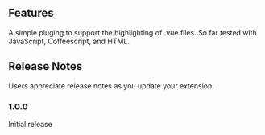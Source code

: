 ## Features

A simple pluging to support the highlighting of .vue files. So far tested with JavaScript, Coffeescript, and HTML.

## Release Notes

Users appreciate release notes as you update your extension.

### 1.0.0

Initial release
